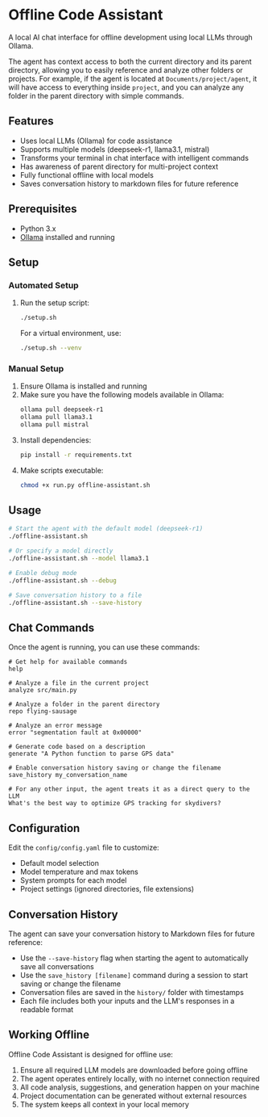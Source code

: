 # Offline Code Assistant

A local AI chat interface for offline development using local LLMs through Ollama.

The agent has context access to both the current directory and its parent directory, allowing you to easily reference and analyze other folders or projects. For example, if the agent is located at `Documents/project/agent`, it will have access to everything inside `project`, and you can analyze any folder in the parent directory with simple commands.

## Features

- Uses local LLMs (Ollama) for code assistance
- Supports multiple models (deepseek-r1, llama3.1, mistral)
- Transforms your terminal in chat interface with intelligent commands
- Has awareness of parent directory for multi-project context
- Fully functional offline with local models
- Saves conversation history to markdown files for future reference

## Prerequisites

- Python 3.x
- [Ollama](https://github.com/ollama/ollama) installed and running

## Setup

### Automated Setup

1. Run the setup script:
   ```bash
   ./setup.sh
   ```
   
   For a virtual environment, use:
   ```bash
   ./setup.sh --venv
   ```

### Manual Setup

1. Ensure Ollama is installed and running
2. Make sure you have the following models available in Ollama:
   ```bash
   ollama pull deepseek-r1
   ollama pull llama3.1
   ollama pull mistral
   ```
3. Install dependencies: 
   ```bash
   pip install -r requirements.txt
   ```
4. Make scripts executable:
   ```bash
   chmod +x run.py offline-assistant.sh
   ```

## Usage

```bash
# Start the agent with the default model (deepseek-r1)
./offline-assistant.sh

# Or specify a model directly
./offline-assistant.sh --model llama3.1

# Enable debug mode
./offline-assistant.sh --debug

# Save conversation history to a file
./offline-assistant.sh --save-history
```

## Chat Commands

Once the agent is running, you can use these commands:

```
# Get help for available commands
help

# Analyze a file in the current project
analyze src/main.py

# Analyze a folder in the parent directory
repo flying-sausage

# Analyze an error message
error "segmentation fault at 0x00000"

# Generate code based on a description
generate "A Python function to parse GPS data"

# Enable conversation history saving or change the filename
save_history my_conversation_name

# For any other input, the agent treats it as a direct query to the LLM
What's the best way to optimize GPS tracking for skydivers?
```

## Configuration

Edit the `config/config.yaml` file to customize:
- Default model selection
- Model temperature and max tokens
- System prompts for each model
- Project settings (ignored directories, file extensions)

## Conversation History

The agent can save your conversation history to Markdown files for future reference:

- Use the `--save-history` flag when starting the agent to automatically save all conversations
- Use the `save_history [filename]` command during a session to start saving or change the filename
- Conversation files are saved in the `history/` folder with timestamps
- Each file includes both your inputs and the LLM's responses in a readable format

## Working Offline

Offline Code Assistant is designed for offline use:

1. Ensure all required LLM models are downloaded before going offline
2. The agent operates entirely locally, with no internet connection required
3. All code analysis, suggestions, and generation happen on your machine
4. Project documentation can be generated without external resources
5. The system keeps all context in your local memory 